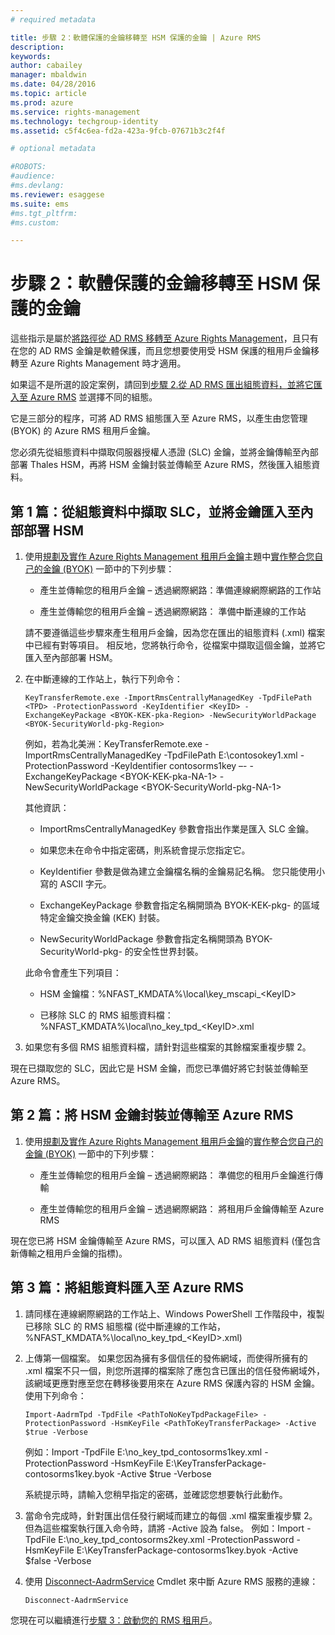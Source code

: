 ```yaml
---
# required metadata

title: 步驟 2：軟體保護的金鑰移轉至 HSM 保護的金鑰 | Azure RMS
description:
keywords:
author: cabailey
manager: mbaldwin
ms.date: 04/28/2016
ms.topic: article
ms.prod: azure
ms.service: rights-management
ms.technology: techgroup-identity
ms.assetid: c5f4c6ea-fd2a-423a-9fcb-07671b3c2f4f

# optional metadata

#ROBOTS:
#audience:
#ms.devlang:
ms.reviewer: esaggese
ms.suite: ems
#ms.tgt_pltfrm:
#ms.custom:

---
```


# 步驟 2：軟體保護的金鑰移轉至 HSM 保護的金鑰

這些指示是屬於[將路徑從 AD RMS 移轉至 Azure Rights Management](migrate-from-ad-rms-to-azure-rms.md)，且只有在您的 AD RMS 金鑰是軟體保護，而且您想要使用受 HSM 保護的租用戶金鑰移轉至 Azure Rights Management 時才適用。 

如果這不是所選的設定案例，請回到[步驟 2.從 AD RMS 匯出組態資料，並將它匯入至 Azure RMS](migrate-from-ad-rms-to-azure-rms.md#step-2-export-configuration-data-from-ad-rms-and-import-it-to-azure-rms) 並選擇不同的組態。

它是三部分的程序，可將 AD RMS 組態匯入至 Azure RMS，以產生由您管理 (BYOK) 的 Azure RMS 租用戶金鑰。

您必須先從組態資料中擷取伺服器授權人憑證 (SLC) 金鑰，並將金鑰傳輸至內部部署 Thales HSM，再將 HSM 金鑰封裝並傳輸至 Azure RMS，然後匯入組態資料。

## 第 1 篇：從組態資料中擷取 SLC，並將金鑰匯入至內部部署 HSM

1.  使用[規劃及實作 Azure Rights Management 租用戶金鑰](plan-implement-tenant-key.md)主題中[實作整合您自己的金鑰 (BYOK)](plan-implement-tenant-key.md#BKMK_ImplementBYOK) 一節中的下列步驟：

    -   產生並傳輸您的租用戶金鑰 – 透過網際網路：準備連線網際網路的工作站

    -   產生並傳輸您的租用戶金鑰 – 透過網際網路： 準備中斷連線的工作站

    請不要遵循這些步驟來產生租用戶金鑰，因為您在匯出的組態資料 (.xml) 檔案中已經有對等項目。 相反地，您將執行命令，從檔案中擷取這個金鑰，並將它匯入至內部部署 HSM。

2.  在中斷連線的工作站上，執行下列命令：

    ```
    KeyTransferRemote.exe -ImportRmsCentrallyManagedKey -TpdFilePath <TPD> -ProtectionPassword -KeyIdentifier <KeyID> -ExchangeKeyPackage <BYOK-KEK-pka-Region> -NewSecurityWorldPackage <BYOK-SecurityWorld-pkg-Region>
    ```
    例如，若為北美洲：KeyTransferRemote.exe -ImportRmsCentrallyManagedKey -TpdFilePath E:\contosokey1.xml -ProtectionPassword -KeyIdentifier contosorms1key –- -ExchangeKeyPackage &lt;BYOK-KEK-pka-NA-1&gt; -NewSecurityWorldPackage &lt;BYOK-SecurityWorld-pkg-NA-1&gt;

    其他資訊：

    -   ImportRmsCentrallyManagedKey 參數會指出作業是匯入 SLC 金鑰。

    -   如果您未在命令中指定密碼，則系統會提示您指定它。

    -   KeyIdentifier 參數是做為建立金鑰檔名稱的金鑰易記名稱。 您只能使用小寫的 ASCII 字元。

    -   ExchangeKeyPackage 參數會指定名稱開頭為 BYOK-KEK-pkg- 的區域特定金鑰交換金鑰 (KEK) 封裝。

    -   NewSecurityWorldPackage 參數會指定名稱開頭為 BYOK-SecurityWorld-pkg- 的安全性世界封裝。

    此命令會產生下列項目：

    -   HSM 金鑰檔：%NFAST_KMDATA%\local\key_mscapi_&lt;KeyID&gt;

    -   已移除 SLC 的 RMS 組態資料檔：%NFAST_KMDATA%\local\no_key_tpd_&lt;KeyID&gt;.xml

3.  如果您有多個 RMS 組態資料檔，請針對這些檔案的其餘檔案重複步驟 2。

現在已擷取您的 SLC，因此它是 HSM 金鑰，而您已準備好將它封裝並傳輸至 Azure RMS。

## 第 2 篇：將 HSM 金鑰封裝並傳輸至 Azure RMS

1.  使用[規劃及實作 Azure Rights Management 租用戶金鑰](plan-implement-tenant-key.md)的[實作整合您自己的金鑰 (BYOK)](plan-implement-tenant-key.md#BKMK_ImplementBYOK) 一節中的下列步驟：

    -   產生並傳輸您的租用戶金鑰 – 透過網際網路： 準備您的租用戶金鑰進行傳輸

    -   產生並傳輸您的租用戶金鑰 – 透過網際網路： 將租用戶金鑰傳輸至 Azure RMS

現在您已將 HSM 金鑰傳輸至 Azure RMS，可以匯入 AD RMS 組態資料 (僅包含新傳輸之租用戶金鑰的指標)。

## 第 3 篇：將組態資料匯入至 Azure RMS

1.  請同樣在連線網際網路的工作站上、Windows PowerShell 工作階段中，複製已移除 SLC 的 RMS 組態檔 (從中斷連線的工作站，%NFAST_KMDATA%\local\no_key_tpd_&lt;KeyID&gt;.xml)

2.  上傳第一個檔案。 如果您因為擁有多個信任的發佈網域，而使得所擁有的 .xml 檔案不只一個，則您所選擇的檔案除了應包含已匯出的信任發佈網域外，該網域更應對應至您在轉移後要用來在 Azure RMS 保護內容的 HSM 金鑰。 使用下列命令：

    ```
    Import-AadrmTpd -TpdFile <PathToNoKeyTpdPackageFile> -ProtectionPassword -HsmKeyFile <PathToKeyTransferPackage> -Active $true -Verbose
    ```
    例如：Import -TpdFile E:\no_key_tpd_contosorms1key.xml -ProtectionPassword -HsmKeyFile E:\KeyTransferPackage-contosorms1key.byok -Active $true -Verbose

    系統提示時，請輸入您稍早指定的密碼，並確認您想要執行此動作。

3.  當命令完成時，針對匯出信任發行網域而建立的每個 .xml 檔案重複步驟 2。 但為這些檔案執行匯入命令時，請將 -Active 設為 false。 例如：Import -TpdFile E:\no_key_tpd_contosorms2key.xml -ProtectionPassword -HsmKeyFile E:\KeyTransferPackage-contosorms1key.byok -Active $false -Verbose

4.  使用 [Disconnect-AadrmService](http://msdn.microsoft.com/library/windowsazure/dn629416.aspx) Cmdlet 來中斷 Azure RMS 服務的連線：

    ```
    Disconnect-AadrmService
    ```

您現在可以繼續進行[步驟 3：啟動您的 RMS 租用戶](migrate-from-ad-rms-to-azure-rms.md#BKMK_Step3Migration)。




<!--HONumber=Apr16_HO3-->



